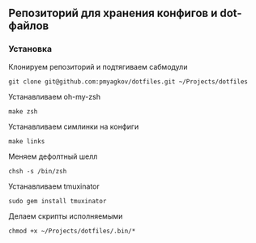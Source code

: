 Репозиторий для хранения конфигов и dot-файлов
---------------------------------------------------------

### Установка
Клонируем репозиторий и подтягиваем сабмодули
```
git clone git@github.com:pmyagkov/dotfiles.git ~/Projects/dotfiles
```

Устанавливаем oh-my-zsh
```
make zsh
```

Устанавливаем симлинки на конфиги
```
make links
```

Меняем дефолтный шелл
```
chsh -s /bin/zsh
```

Устанавливаем tmuxinator
```
sudo gem install tmuxinator
```

Делаем скрипты исполняемыми
```
chmod +x ~/Projects/dotfiles/.bin/*
```
